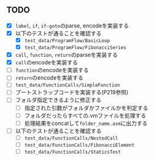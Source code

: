 ## TODO
- [x] `label`, `if`, `if-goto`のparse, encodeを実装する
- [x] 以下のテストが通ることを確認する
    - [x] `test_data/ProgramFlow/BasicLoop`
    - [x] `test_data/ProgramFlow/FibonacciSeries`
- [x] `call`, `function`, `return`のparseを実装する
- [x] `call`のencodeを実装する
- [ ] `function`のencodeを実装する
- [ ] `return`のencodeを実装する
- [ ] `test_data/FunctionCalls/SimpleFunction`
- [ ] ブートストラップコードを実装する(P219参照)
- [ ] フォルダ指定できるように修正する
    - [ ] 指定された引数がフォルダかファイルかを判定する
    - [ ] フォルダだったらすべての.vmファイルを処理する
    - [ ] 処理結果をconcatして`folder_name.asm`に出力する
- [ ] 以下のテストが通ることを確認する
    - [ ] `test_data/FunctionCalls/NestedCall`
    - [ ] `test_data/FunctionCalls/FibonacciElement`
    - [ ] `test_data/FunctionCalls/StaticsTest`
